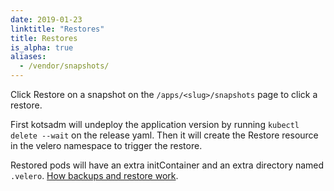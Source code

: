 ```yaml
---
date: 2019-01-23
linktitle: "Restores"
title: Restores
is_alpha: true
aliases:
  - /vendor/snapshots/
---
```


Click Restore on a snapshot on the `/apps/<slug>/snapshots` page to click a restore.

First kotsadm will undeploy the application version by running `kubectl delete --wait` on the release yaml.
Then it will create the Restore resource in the velero namespace to trigger the restore.


Restored pods will have an extra initContainer and an extra directory named `.velero`.
[How backups and restore work](https://velero.io/docs/v1.2.0/restic/#how-backup-and-restore-work-with-restic).
